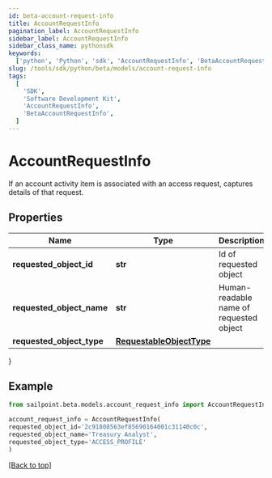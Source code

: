 ```yaml
---
id: beta-account-request-info
title: AccountRequestInfo
pagination_label: AccountRequestInfo
sidebar_label: AccountRequestInfo
sidebar_class_name: pythonsdk
keywords:
  ['python', 'Python', 'sdk', 'AccountRequestInfo', 'BetaAccountRequestInfo']
slug: /tools/sdk/python/beta/models/account-request-info
tags:
  [
    'SDK',
    'Software Development Kit',
    'AccountRequestInfo',
    'BetaAccountRequestInfo',
  ]
---
```


# AccountRequestInfo

If an account activity item is associated with an access request, captures details of that request.

## Properties

| Name | Type | Description | Notes |
| --- | --- | --- | --- |
| **requested_object_id** | **str** | Id of requested object | [optional] |
| **requested_object_name** | **str** | Human-readable name of requested object | [optional] |
| **requested_object_type** | [**RequestableObjectType**](requestable-object-type) |  | [optional] |

}

## Example

```python
from sailpoint.beta.models.account_request_info import AccountRequestInfo

account_request_info = AccountRequestInfo(
requested_object_id='2c91808563ef85690164001c31140c0c',
requested_object_name='Treasury Analyst',
requested_object_type='ACCESS_PROFILE'
)

```

[[Back to top]](#)
